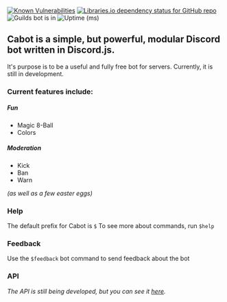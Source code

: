 [![Known Vulnerabilities](https://snyk.io/test/github/caburum/Cabot/badge.svg?targetFile=package.json)](https://snyk.io/test/github/caburum/Cabot?targetFile=package.json)
[![Libraries.io dependency status for GitHub repo](https://img.shields.io/librariesio/github/caburum/Cabot)](https://libraries.io/github/caburum/Cabot)
![Guilds bot is in](https://img.shields.io/badge/dynamic/json?label=guilds&query=guilds&url=https%3A%2F%2Fcabot.ccreativecnd.repl.co%2Fapi)
![Uptime (ms)](https://img.shields.io/badge/dynamic/json?label=uptime&query=uptime&url=https%3A%2F%2Fcabot.ccreativecnd.repl.co%2Fapi&suffix=ms)

## Cabot is a simple, but powerful, modular Discord bot written in Discord.js.
It's purpose is to be a useful and fully free bot for servers.
Currently, it is still in development.

### Current features include:
##### Fun
- Magic 8-Ball
- Colors

##### Moderation
- Kick
- Ban
- Warn

*(as well as a few easter eggs)*

### Help
The default prefix for Cabot is `$`
To see more about commands, run `$help`

### Feedback
Use the `$feedback` bot command to send feedback about the bot

### API
*The API is still being developed, but you can see it [here](https://cabot.ccreativecnd.repl.co/api).*

